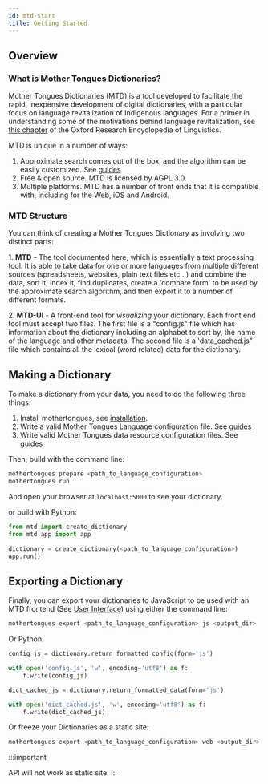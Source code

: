 ```yaml
---
id: mtd-start
title: Getting Started
---
```


Overview
--------

### What is Mother Tongues Dictionaries?

Mother Tongues Dictionaries (MTD) is a tool developed to facilitate the
rapid, inexpensive development of digital dictionaries, with a
particular focus on language revitalization of Indigenous languages. For
a primer in understanding some of the motivations behind language
revitalization, see [this
chapter](http://oxfordre.com/linguistics/view/10.1093/acrefore/9780199384655.001.0001/acrefore-9780199384655-e-8)
of the Oxford Research Encyclopedia of Linguistics.

MTD is unique in a number of ways:

1.  Approximate search comes out of the box, and the algorithm can be
    easily customized. See [guides](mtd-guides)
2.  Free & open source. MTD is licensed by AGPL 3.0.
3.  Multiple platforms. MTD has a number of front ends that it is
    compatible with, including for the Web, iOS and Android.

### MTD Structure

You can think of creating a Mother Tongues Dictionary as involving two
distinct parts:

1\. **MTD** - The tool documented here, which is essentially a text
processing tool. It is able to take data for one or more languages from
multiple different sources (spreadsheets, websites, plain text files
etc\...) and combine the data, sort it, index it, find duplicates,
create a 'compare form' to be used by the approximate search
algorithm, and then export it to a number of different formats.

2\. **MTD-UI** - A front-end tool for *visualizing* your dictionary.
Each front end tool must accept two files. The first file is a
"config.js" file which has information about the dictionary including
an alphabet to sort by, the name of the language and other metadata. The
second file is a 'data_cached.js" file which contains all the
lexical (word related) data for the dictionary.

Making a Dictionary
-------------------

To make a dictionary from your data, you need to do the following three
things:

1.  Install mothertongues, see [installation](mtd-installation).
2.  Write a valid Mother Tongues Language configuration file. See
    [guides](mtd-guides)
3.  Write valid Mother Tongues data resource configuration files. See
    [guides](mtd-guides)

Then, build with the command line:

```bash
mothertongues prepare <path_to_language_configuration>
mothertongues run
```

And open your browser at `localhost:5000` to see your dictionary.

or build with Python:

```python
from mtd import create_dictionary
from mtd.app import app

dictionary = create_dictionary(<path_to_language_configuration>)
app.run()
```

Exporting a Dictionary
----------------------

Finally, you can export your dictionaries to JavaScript to be used with
an MTD frontend (See [User Interface](mtd-ui)) using
either the command line:

```bash
mothertongues export <path_to_language_configuration> js <output_dir>
```

Or Python:

```python
config_js = dictionary.return_formatted_config(form='js')

with open('config.js', 'w', encoding='utf8') as f:
    f.write(config_js)

dict_cached_js = dictionary.return_formatted_data(form='js')

with open('dict_cached.js', 'w', encoding='utf8') as f:
    f.write(dict_cached_js)
```

Or freeze your Dictionaries as a static site:

```bash
mothertongues export <path_to_language_configuration> web <output_dir>
```

:::important

API will not work as static site.
:::
